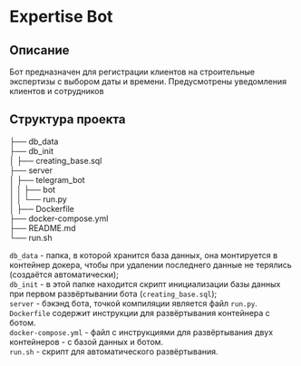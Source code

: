 # Expertise Bot

## Описание

Бот предназначен для регистрации клиентов на строительные экспертизы с выбором даты и времени. Предусмотрены уведомления клиентов и сотрудников

## Структура проекта

├── db_data  
├── db_init  
│ ├── creating_base.sql  
├── server  
│ ├── telegram_bot  
│ │ ├── bot  
│ │ └── run.py  
│ ├── Dockerfile  
├── docker-compose.yml  
├── README.md  
└── run.sh  

`db_data` - папка, в которой хранится база данных, она монтируется в контейнер докера, чтобы при удалении последнего данные не терялись (создаётся автоматически);  
`db_init` - в этой папке находится скрипт инициализации базы данных при первом развёртывании бота (`creating_base.sql`);  
`server` - бэкэнд бота, точкой компиляции является файл `run.py`. `Dockerfile` содержит инструкции для развёртывания контейнера с ботом.   
`docker-compose.yml` - файл с инструкциями для развёртывания двух контейнеров - с базой данных и ботом.  
`run.sh` - скрипт для автоматического развёртывания.  
